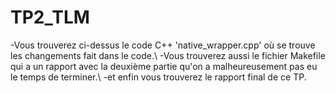 # TP2_TLM
-Vous trouverez ci-dessus le code C++ 'native_wrapper.cpp' où se trouve les changements fait dans le code.\\
-Vous trouverez aussi le fichier Makefile qui a un rapport avec la deuxième partie qu'on a malheureusement pas eu le temps de terminer.\\
-et enfin vous trouverez le rapport final de ce TP.
